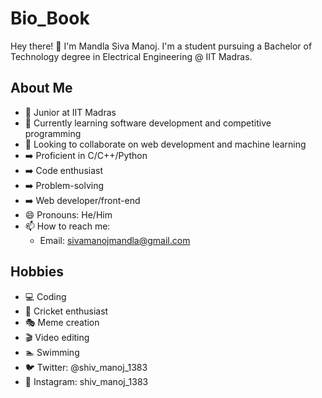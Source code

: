 # Bio_Book
Hey there! 👋 I'm Mandla Siva Manoj. I'm a student pursuing a Bachelor of Technology degree in Electrical Engineering @ IIT Madras.

## About Me
- 🏫 Junior at IIT Madras
- 🌱 Currently learning software development and competitive programming
- 👯 Looking to collaborate on web development and machine learning
- ➡️ Proficient in C/C++/Python
- ➡️ Code enthusiast
- ➡️ Problem-solving
- ➡️ Web developer/front-end
- 😄 Pronouns: He/Him
- 📫 How to reach me: 
  - Email: sivamanojmandla@gmail.com
## Hobbies
- 💻 Coding
- 🏏 Cricket enthusiast
- 🎭 Meme creation
- 🎬 Video editing
- 🏊 Swimming
- 🐦 Twitter: @shiv_manoj_1383
- 📸 Instagram: shiv_manoj_1383
    

